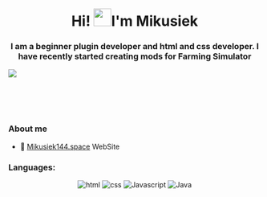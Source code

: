 <h1 align="center">Hi! <img src="https://media.giphy.com/media/hvRJCLFzcasrR4ia7z/giphy.gif" width="35">I'm Mikusiek</h1>

<h3 align="center">I am a beginner plugin developer and html and css developer. I have recently started creating mods for Farming Simulator</h3>
  <p align="center">
    <img align="left" src="https://github-readme-stats.vercel.app/api?username=braspi&show_icons=true&theme=transparent&text_color=fff&title_color=4fa943&icon_color=9ec52f&hide_title=true&hide_border=true&hide=stars,contribs&count_private=true">
    <!--<img align="right" src="https://github-readme-stats.vercel.app/api/wakatime?username=braspi&langs_count=10&theme=transparent&text_color=fff&title_color=4fa943&hide_border=true&layout=compact&custom_title=Last%207%20days...&range=last_7_days" width="45%"> -->
  </p>
<br><br><br><br><br>

<h3> About me</h3>
<ul>
  <li>
    📖 <a href="https://mikusiek144.space/" target="_blank">Mikusiek144.space</a> WebSite
  </li>
</ul>

<h3 align="left">Languages:</h3>
  <p align="center">
    <img alt="html" src="https://img.shields.io/badge/-html-E34F26?style=flat-square&logo=html5&logoColor=white" />
    <img alt="css" src="https://img.shields.io/badge/-css%203-1572B6?style=flat-square&logo=CSS3&logoColor=white" />
    <img alt="Javascript" src="https://img.shields.io/badge/-Javascript-F7DF1E?style=flat-square&logo=Javascript&logoColor=white" />
    <img alt="Java" src="https://img.shields.io/badge/Java-ED8B00?style=flat&logo=openjdk&logoColor=white" />
  </p>
<br>

